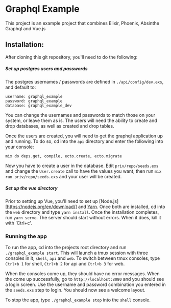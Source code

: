 # Graphql Example

This project is an example project that combines Elixir, Phoenix,
Absinthe Graphql and Vue.js

## Installation:

After cloning this git repository, you'll need to do the following:

##### Set up postgres users and passwords

The postgres usernames / passwords are defined in `./api/config/dev.exs`, and default to:
```
username: graphql_example
password: graphql_example
database: graphql_example_dev
```
You can change the usernames and passwords to match those on your system, or leave them as
is. The users will need the ability to create and drop databases, as well as created and drop tables.

Once the users are created, you will need to get the graphql application up and running.
To do so, cd into the `api` directory and enter the following into your console:

```
mix do deps.get, compile, ecto.create, ecto.migrate
```

Now you have to create a user in the database. Edit `priv/repo/seeds.exs` and change the
`User.create` call to have the values you want, then run
`mix run priv/repo/seeds.exs` and your user will be created.

##### Set up the vue directory
Prior to setting up Vue, you'll need to set up [Node.js][https://nodejs.org/en/download/]
and [Yarn](https://yarnpkg.com/en/docs/install). Once both are installed, cd into the
`web` directory and type `yarn install`. Once the installation completes, run `yarn serve`.
The server should start without errors. When it does, kill it with 'Ctrl+c'.

### Running the app
To run the app, cd into the projects root directory and run `./graphql_example start`.
This will launch a tmux session with three consoles in it, `shell`, `api` and `web`.
To switch between tmux consoles, type `Ctrl+b 1` for shell, `Ctrl+b 2` for api and
`Ctrl+b 3` for web.


When the consoles come up, they should have no error messages. When the come up successfully,
go to `http://localhost:8080` and you should see a login screen. Use the username and password
combination you entered in the `seeds.exs` step to login. You should now see a welcome layout.

To stop the app, type `./graphql_example stop` into the `shell` console.
